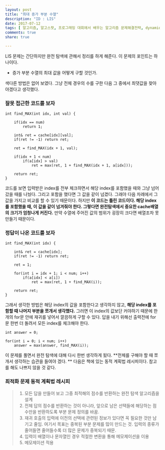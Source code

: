```yaml
---
layout: post
title: "최대 증가 부분 수열"
description: "ID : LIS"
date: 2017-07-12
tags: [ 알고리즘, 알고스팟, 프로그래밍 대회에서 배우는 알고리즘 문제해결전략, dynamic programming]
comments: true
share: true

---
```


LIS 문제는 간단하지만 완전 탐색에 관해서 정리를 하게 해준다. 이 문제의 포인트는 하나이다.

* 증가 부분 수열의 최대 값을 어떻게 구할 것인가.

색다른 방법은 없어 보였다. 그냥 전체 경우의 수를 구한 다음 그 중에서 최댓값을 찾아야겠다고 생각했다.

### 잘못 접근한 코드를 보자
    int find_MAX(int idx, int val) {

        if(idx == num)
            return 1;

        int& ret = cache[idx][val];
        if(ret != -1) return ret;

        ret = find_MAX(idx + 1, val);

        if(idx + 1 < num)
            if(a[idx] > val)
                ret = max(ret, 1 + find_MAX(idx + 1, a[idx]));

        return ret;
    }
    
코드를 보면 입력받은 index를 전부 체크하면서 해당 index를 포함했을 때와 그냥 넘어갔을 때를 나눴다. 그리고 포함을 했다면 그 값을 같이 넘겼다. 그래야 다음 차례에서 그 값을 가지고 비교를 할 수 있기 때문이다.
하지만 **이 코드는 틀린 코드이다. 해당 index를 포함했을 때, 이 값을 같이 넘겨줘야 한다. 그렇다면 완전탐색에서 중요한 cache배열의 크기가 엄청나게 커진다.** 만약 수열에 주어진 값의 범위가 굉장히 크다면 배열조차 못 만들기 때문이다.

### 정답이 나온 코드를 보자
    
    int find_MAX(int idx) {

        int& ret = cache[idx];
        if(ret != -1) return ret;

        ret = 1;

        for(int i = idx + 1; i < num; i++)
            if(a[idx] < a[i])
                ret = max(ret, 1 + find_MAX(i));

        return ret;
    }
        
그래서 생각한 방법은 해당 index의 값을 포함한다고 생각하지 않고, **해당 index를 포함할 때 나머지 부분을 쪼개서 생각했다.** 그러면 이 index의 값보단 커야하기 때문에 한개의 for문 안에 재귀를 넣어서 깔끔하게 구할 수 있다. 답을 내기 위해선 출력전에 for문 한번 더 돌려서 모든 index를 체크해야 한다.

    int answer = 0;

    for(int i = 0; i < num; i++)
        answer = max(answer, find_MAX(i));
            
이 문제를 풀면서 완전 탐색에 대해 다시 한번 생각하게 됬다. **전체를 구해야 할 때 쪼개서 생각하는 습관을 들여야 겠다. **
다음은 책에 있는 동적 계획법 레시피이다. 참고를 해도 나쁘지 않을 것 같다.

### 최적화 문제 동적 계획법 레시피
> 1. 모든 답을 만들어 보고 그중 최적해의 점수를 반환하는 완전 탐색 알고리즘을 설계
> 2. 전체 답의 점수를 반환하는 것이 아니라, 앞으로 남은 선택들에 해당하는 점수만을 반환하도록 부분 문제 정의를 바꿈.
> 3. 재귀 호출의 입력에 이전의 선택에 관련된 정보가 있다면 꼭 필요한 것만 남기고 줄임. 여기서 목표는 중복된 부분 문제를 많이 만드는 것. 입력의 종류가 줄어들면 줄어들수록 더 많은 문제가 중복되기 때문.
> 4. 입력이 배열이나 문자열인 경우 적절한 변환을 통해 메모제이션을 이용
> 5. 메모제이션 적용



